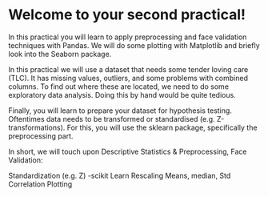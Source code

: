 # Welcome to your second practical!

In this practical you will learn to apply preprocessing and face validation techniques with Pandas. We will do some plotting with Matplotlib and briefly look into the Seaborn package.

In this practical we will use a dataset that needs some tender loving care (TLC). It has missing values, outliers, and some problems with combined columns. To find out where these are located, we need to do some exploratory data analysis. Doing this by hand would be quite tedious.

Finally, you will learn to prepare your dataset for hypothesis testing. Oftentimes data needs to be transformed or standardised (e.g. Z-transformations). For this, you will use the sklearn package, specifically the preprocessing part.

In short, we will touch upon Descriptive Statistics & Preprocessing, Face Validation:

Standardization (e.g. Z) -scikit Learn
Rescaling
Means, median, Std
Correlation
Plotting
